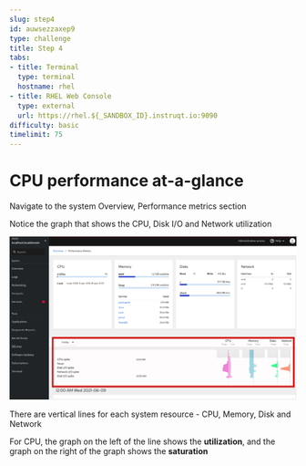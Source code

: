 ```yaml
---
slug: step4
id: auwsezzaxep9
type: challenge
title: Step 4
tabs:
- title: Terminal
  type: terminal
  hostname: rhel
- title: RHEL Web Console
  type: external
  url: https://rhel.${_SANDBOX_ID}.instruqt.io:9090
difficulty: basic
timelimit: 75
---
```

# CPU performance at-a-glance

Navigate to the system Overview, Performance metrics section

Notice the graph that shows the CPU, Disk I/O and Network utilization

![Look at Perf Activity at a glance](../assets/Perf_at_a_glance2.png)

There are vertical lines for each system resource - CPU, Memory, Disk and Network

For CPU, the graph on the left of the line shows the **utilization**, and the graph on the right of the graph shows the **saturation**
